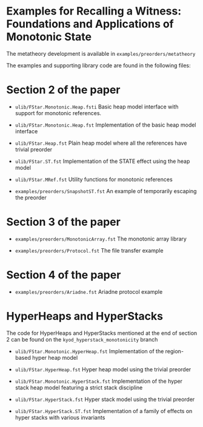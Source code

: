 
# Examples for Recalling a Witness: Foundations and Applications of Monotonic State

The metatheory development is available in `examples/preorders/metatheory`

The examples and supporting library code are found in the following files:

# Section 2 of the paper

- `ulib/FStar.Monotonic.Heap.fsti`
     Basic heap model interface with support for monotonic references.

- `ulib/FStar.Monotonic.Heap.fst`
     Implementation of the basic heap model interface

- `ulib/FStar.Heap.fst`
     Plain heap model where all the references have trivial preorder

- `ulib/FStar.ST.fst`
     Implementation of the STATE effect using the heap model

- `ulib/FStar.MRef.fst`
     Utility functions for monotonic references

- `examples/preorders/SnapshotST.fst`
     An example of temporarily escaping the preorder

# Section 3 of the paper

- `examples/preorders/MonotonicArray.fst`
     The monotonic array library

- `examples/preorders/Protocol.fst`
     The file transfer example

# Section 4 of the paper

- `examples/preorders/Ariadne.fst`
     Ariadne protocol example

# HyperHeaps and HyperStacks

The code for HyperHeaps and HyperStacks mentioned at the end of
section 2 can be found on the `kyod_hyperstack_monotonicity` branch

- `ulib/FStar.Monotonic.HyperHeap.fst`
     Implementation of the region-based hyper heap model

- `ulib/FStar.HyperHeap.fst`
     Hyper heap model using the trivial preorder

- `ulib/FStar.Monotonic.HyperStack.fst`
     Implementation of the hyper stack heap model featuring a strict stack discipline

- `ulib/FStar.HyperStack.fst`
     Hyper stack model using the trivial preorder

- `ulib/FStar.HyperStack.ST.fst`
     Implementation of a family of effects on hyper stacks with various invariants
